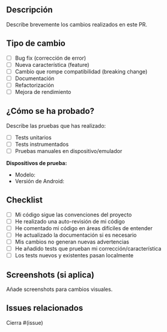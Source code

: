 ## Descripción

Describe brevemente los cambios realizados en este PR.

## Tipo de cambio

- [ ] Bug fix (corrección de error)
- [ ] Nueva característica (feature)
- [ ] Cambio que rompe compatibilidad (breaking change)
- [ ] Documentación
- [ ] Refactorización
- [ ] Mejora de rendimiento

## ¿Cómo se ha probado?

Describe las pruebas que has realizado:

- [ ] Tests unitarios
- [ ] Tests instrumentados
- [ ] Pruebas manuales en dispositivo/emulador

**Dispositivos de prueba:**
- Modelo:
- Versión de Android:

## Checklist

- [ ] Mi código sigue las convenciones del proyecto
- [ ] He realizado una auto-revisión de mi código
- [ ] He comentado mi código en áreas difíciles de entender
- [ ] He actualizado la documentación si es necesario
- [ ] Mis cambios no generan nuevas advertencias
- [ ] He añadido tests que prueban mi corrección/característica
- [ ] Los tests nuevos y existentes pasan localmente

## Screenshots (si aplica)

Añade screenshots para cambios visuales.

## Issues relacionados

Cierra #(issue)


